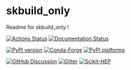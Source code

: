 # skbuild_only

Readme for skbuild_only !

[![Actions Status][actions-badge]][actions-link]
[![Documentation Status][rtd-badge]][rtd-link]

[![PyPI version][pypi-version]][pypi-link]
[![Conda-Forge][conda-badge]][conda-link]
[![PyPI platforms][pypi-platforms]][pypi-link]

[![GitHub Discussion][github-discussions-badge]][github-discussions-link]
[![Gitter][gitter-badge]][gitter-link]
[![Scikit-HEP][sk-badge]](https://scikit-hep.org/)

<!-- prettier-ignore-start -->
[actions-badge]:            https://github.com/Scikit-HEP/skbuild_only/workflows/CI/badge.svg
[actions-link]:             https://github.com/Scikit-HEP/skbuild_only/actions
[conda-badge]:              https://img.shields.io/conda/vn/conda-forge/skbuild_only
[conda-link]:               https://github.com/conda-forge/skbuild_only-feedstock
[github-discussions-badge]: https://img.shields.io/static/v1?label=Discussions&message=Ask&color=blue&logo=github
[github-discussions-link]:  https://github.com/Scikit-HEP/skbuild_only/discussions
[gitter-badge]:             https://badges.gitter.im/https://github.com/Scikit-HEP/skbuild_only/community.svg
[gitter-link]:              https://gitter.im/https://github.com/Scikit-HEP/skbuild_only/community?utm_source=badge&utm_medium=badge&utm_campaign=pr-badge
[pypi-link]:                https://pypi.org/project/skbuild_only/
[pypi-platforms]:           https://img.shields.io/pypi/pyversions/skbuild_only
[pypi-version]:             https://img.shields.io/pypi/v/skbuild_only
[rtd-badge]:                https://readthedocs.org/projects/skbuild_only/badge/?version=latest
[rtd-link]:                 https://skbuild_only.readthedocs.io/en/latest/?badge=latest
[sk-badge]:                 https://scikit-hep.org/assets/images/Scikit--HEP-Project-blue.svg

<!-- prettier-ignore-end -->
